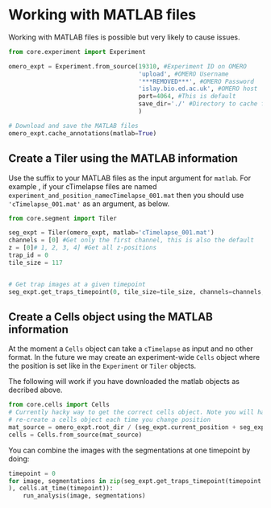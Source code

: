 # Working with MATLAB files

Working with MATLAB files is possible but very likely to cause issues. 

```python
from core.experiment import Experiment

omero_expt = Experiment.from_source(19310, #Experiment ID on OMERO
                                    'upload', #OMERO Username
                                    '***REMOVED***', #OMERO Password
                                    'islay.bio.ed.ac.uk', #OMERO host
                                    port=4064, #This is default
                                    save_dir='./' #Directory to cache files
                                    )

# Download and save the MATLAB files
omero_expt.cache_annotations(matlab=True)
```

## Create a Tiler using the MATLAB information
Use the suffix to your MATLAB files as the input argument for `matlab`. For
 example , if your cTimelapse files are named 
 `experiment_and_position_namecTimelapse_001.mat` then you should use
 `'cTimelapse_001.mat'` as an argument, as below.
 
```python
from core.segment import Tiler

seg_expt = Tiler(omero_expt, matlab='cTimelapse_001.mat')
channels = [0] #Get only the first channel, this is also the default
z = [0]# 1, 2, 3, 4] #Get all z-positions
trap_id = 0
tile_size = 117


# Get trap images at a given timepoint
seg_expt.get_traps_timepoint(0, tile_size=tile_size, channels=channels, z=z)
```

## Create a Cells object using the MATLAB information
At the moment a `Cells` object can take a `cTimelapse` as input and no other
format. In the future we may create an experiment-wide `Cells` object where
the position is set like in the `Experiment` or `Tiler` objects.

The following will work if you have downloaded the matlab objects as
 decribed above.
 
```python
from core.cells import Cells
# Currently hacky way to get the correct cells object. Note you will have to
# re-create a cells object each time you change position
mat_source = omero_expt.root_dir / (seg_expt.current_position + seg_expt.matlab)
cells = Cells.from_source(mat_source)
```

You can combine the images with the segmentations at one timepoint by doing: 
```python
timepoint = 0
for image, segmentations in zip(seg_expt.get_traps_timepoint(timepoint
), cells.at_time(timepoint)):
    run_analysis(image, segmentations)
```
